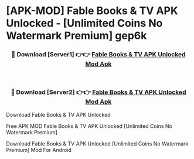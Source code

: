 # [APK-MOD] Fable  Books & TV APK Unlocked - [Unlimited Coins No Watermark Premium] gep6k



<div align="center">
<h3>🔴 Download [Server1] 👉👉 <a href="https://momento.my/?title=Fable__Books_&_TV_APK_Unlocked">Fable  Books & TV APK Unlocked Mod Apk</a></h3><br>

<h3>🔴 Download [Server2] 👉👉 <a href="https://momento.my/?title=Fable__Books_&_TV_APK_Unlocked">Fable  Books & TV APK Unlocked Mod Apk</a></h3>
</div>



Download Fable  Books & TV APK Unlocked 

Free APK MOD Fable  Books & TV APK Unlocked [Unlimited Coins No Watermark Premium]

Download Fable  Books & TV APK Unlocked [Unlimited Coins No Watermark Premium] Mod For Android
